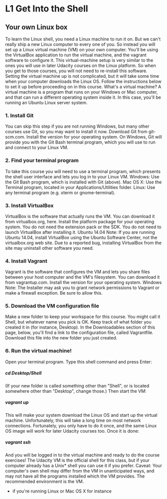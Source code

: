 # L1 Get Into the Shell
## Your own Linux box
To learn the Linux shell, you need a Linux machine to run it on. But we can't really ship a new Linux computer to every one of you. So instead you will set up a Linux virtual machine (VM) on your own computer.
You'll be using the VirtualBox application to run the virtual machine, and the vagrant software to configure it.
This virtual-machine setup is very similar to the ones you will use in later Udacity courses on the Linux platform. So when you get to those courses, you will not need to re-install this software.
Setting the virtual machine up is not complicated, but it will take some time when your computer downloads the Linux OS. Follow the instructions below to set it up before proceeding on in this course.
What's a virtual machine?
A virtual machine is a program that runs on your Windows or Mac computer, and that can run a different operating system inside it. In this case, you'll be running an Ubuntu Linux server system.

### 1. Install Git
You can skip this step if you are not running Windows, but many other courses use Git, so you may want to install it now.
Download Git from git-scm.com. Install the version for your operating system.
On Windows, Git will provide you with the Git Bash terminal program, which you will use to run and connect to your Linux VM.
### 2. Find your terminal program
To take this course you will need to use a terminal program, which presents the shell user interface and lets you log in to your Linux VM.
Windows: Use the Git Bash program, which is installed with Git (above).
Mac OS X: Use the Terminal program, located in your Applications/Utilities folder.
Linux: Use any terminal program (e.g. xterm or gnome-terminal).
### 3. Install VirtualBox
VirtualBox is the software that actually runs the VM. You can download it from virtualbox.org, here. Install the platform package for your operating system. You do not need the extension pack or the SDK. You do not need to launch VirtualBox after installing it.
Ubuntu 14.04 Note: If you are running Ubuntu 14.04, install VirtualBox using the Ubuntu Software Center, not the virtualbox.org web site. Due to a reported bug, installing VirtualBox from the site may uninstall other software you need.
### 4. Install Vagrant
Vagrant is the software that configures the VM and lets you share files between your host computer and the VM's filesystem. You can download it from vagrantup.com. Install the version for your operating system.
Windows Note: The Installer may ask you to grant network permissions to Vagrant or make a firewall exception. Be sure to allow this.
### 5. Download the VM configuration file
Make a new folder to keep your workspace for this course. You might call it Shell, but whatever name you pick is OK. Keep track of what folder you created it in (for instance, Desktop).
In the Downloadables section of this page, below, you'll find a link to the configuration file, called Vagrantfile. Download this file into the new folder you just created.
### 6. Run the virtual machine!
Open your terminal program. Type this shell command and press Enter:
##### cd Desktop/Shell
 
(If your new folder is called something other than "Shell", or is located somewhere other than "Desktop", change those.)
Then start the VM:
##### vagrant up
This will make your system download the Linux OS and start up the virtual machine. Unfortunately, this will take a long time on most network connections. Fortunately, you only have to do it once, and the same Linux OS image will work for later Udacity courses too.
Once it is done:
##### vagrant ssh
And you will be logged in to the virtual machine and ready to do the course exercises!
The Udacity VM is the official shell for this class, but if your computer already has a Unix* shell you can use it if you prefer.
Caveat: Your computer's own shell may differ from the VM in unanticipated ways, and may not have all the programs installed which the VM provides. The recommended environment is the VM.
* if you're running Linux or Mac OS X for instance